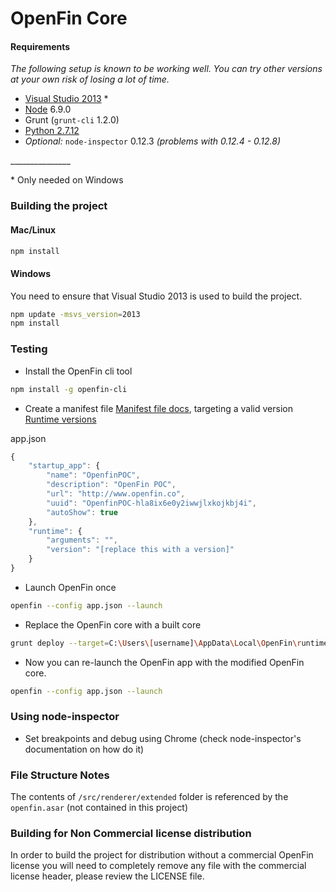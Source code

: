 # OpenFin Core

#### Requirements
_The following setup is known to be working well. You can try other versions at your 
own risk of losing a lot of time._
* [Visual Studio 2013](https://www.microsoft.com/en-us/download/details.aspx?id=44914) *
* [Node](https://nodejs.org/download/release/v6.9.0/) 6.9.0
* Grunt (`grunt-cli` 1.2.0)
* [Python 2.7.12](https://www.python.org/downloads/release/python-2712/)
* _Optional:_ `node-inspector` 0.12.3 _(problems with 0.12.4 - 0.12.8)_

\_______________

\* Only needed on Windows

### Building the project

#### Mac/Linux
```bash
npm install
```

#### Windows
You need to ensure that Visual Studio 2013 is used to build the project.
```bash
npm update -msvs_version=2013
npm install
```

### Testing

* Install the OpenFin cli tool
```bash
npm install -g openfin-cli
```

* Create a manifest file [Manifest file docs](http://docsgohere), targeting a valid version [Runtime versions](https://developer.openfin.co/versions/?product=Runtime&version=stabe)

app.json
```javascript
{
    "startup_app": {
        "name": "OpenfinPOC",
        "description": "OpenFin POC",
        "url": "http://www.openfin.co",
        "uuid": "OpenfinPOC-hla8ix6e0y2iwwjlxkojkbj4i",
        "autoShow": true
    },
    "runtime": {
        "arguments": "",
        "version": "[replace this with a version]"
    }
}
```

* Launch OpenFin once
```bash
openfin --config app.json --launch 
```

* Replace the OpenFin core with a built core
```bash
grunt deploy --target=C:\Users\[username]\AppData\Local\OpenFin\runtime\[replace this with a version]\OpenFin\resources
```

* Now you can re-launch the OpenFin app with the modified OpenFin core.
```bash
openfin --config app.json --launch 
```

### Using node-inspector


* Set breakpoints and debug using Chrome (check node-inspector's documentation on how do it)



### File Structure Notes
The contents of `/src/renderer/extended` folder is referenced by the `openfin.asar` (not contained in this project)


### Building for Non Commercial license distribution

In order to build the project for distribution without a commercial OpenFin license you will need to completely remove any file with the commercial license header, please review the LICENSE file.

